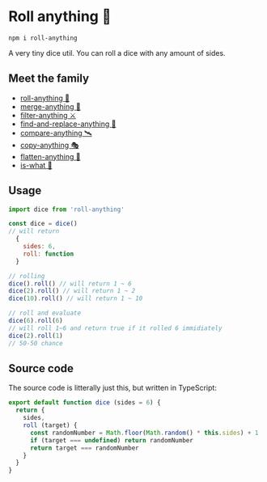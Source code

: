 # Roll anything 🎲

```
npm i roll-anything
```

A very tiny dice util. You can roll a dice with any amount of sides.

## Meet the family

- [roll-anything 🎲](https://github.com/mesqueeb/roll-anything)
- [merge-anything 🥡](https://github.com/mesqueeb/merge-anything)
- [filter-anything ⚔️](https://github.com/mesqueeb/filter-anything)
- [find-and-replace-anything 🎣](https://github.com/mesqueeb/find-and-replace-anything)
- [compare-anything 🛰](https://github.com/mesqueeb/compare-anything)
- [copy-anything 🎭](https://github.com/mesqueeb/copy-anything)
- [flatten-anything 🏏](https://github.com/mesqueeb/flatten-anything)
- [is-what 🙉](https://github.com/mesqueeb/is-what)

## Usage

```js
import dice from 'roll-anything'

const dice = dice()
// will return
  {
    sides: 6,
    roll: function
  }

// rolling
dice().roll() // will return 1 ~ 6
dice(2).roll() // will return 1 ~ 2
dice(10).roll() // will return 1 ~ 10

// roll and evaluate
dice(6).roll(6)
// will roll 1~6 and return true if it rolled 6 immidiately
dice(2).roll(1)
// 50-50 chance
```

## Source code

The source code is litterally just this, but written in TypeScript:

```js
export default function dice (sides = 6) {
  return {
    sides,
    roll (target) {
      const randomNumber = Math.floor(Math.random() * this.sides) + 1
      if (target === undefined) return randomNumber
      return target === randomNumber
    }
  }
}
```
